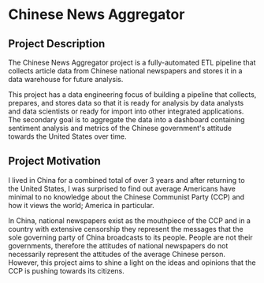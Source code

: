 # Chinese News Aggregator

## Project Description
The Chinese News Aggregator project is a fully-automated ETL pipeline that collects article data from Chinese national newspapers and stores it in a data warehouse for future analysis.

This project has a data engineering focus of building a pipeline that collects, prepares, and stores data so that it is ready for analysis by data analysts and data scientists or ready for import into other integrated applications. The secondary goal is to aggregate the data into a dashboard containing sentiment analysis and metrics of the Chinese government's attitude towards the United States over time.


## Project Motivation
I lived in China for a combined total of over 3 years and after returning to the United States, I was surprised to find out average Americans have minimal to no knowledge about the Chinese Communist Party (CCP) and how it views the world; America in particular.

In China, national newspapers exist as the mouthpiece of the CCP and in a country with extensive censorship they represent the messages that the sole governing party of China broadcasts to its people. People are not their governments, therefore the attitudes of national newspapers do not necessarily represent the attitudes of the average Chinese person. However, this project aims to shine a light on the ideas and opinions that the CCP is pushing towards its citizens.
